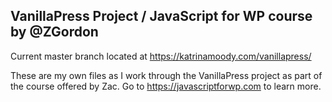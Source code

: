 ## VanillaPress Project / JavaScript for WP course by @ZGordon

Current master branch located at https://katrinamoody.com/vanillapress/ 

These are my own files as I work through the VanillaPress project as part of the course offered by Zac. Go to https://javascriptforwp.com to learn more.
